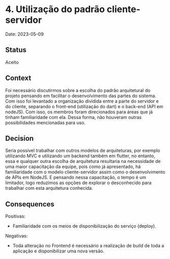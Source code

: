 # 4. Utilização do padrão cliente-servidor

Date: 2023-05-09

## Status

Aceito

## Context

Foi necessário discutirmos sobre a escolha do padrão arquitetural do projeto pensando em facilitar o desenvolvimento das partes do sistema. Com isso foi levantado a organização dividida entre a parte do servidor e do cliente, separando o front-end (utilização do dart) e o back-end (API em nodeJS). Com isso, os membros foram direcionados para áreas que já tinham familiaridade com ela. Dessa forma, não houveram outras possibilidades mencionadas para uso.

## Decision

Seria possível trabalhar com outros modelos de arquiteturas, por exemplo utilizando MVC e utilizando um backend também em flutter, no entanto, essa e qualquer outra escolha de arquitetura resultaria na necessidade de uma maior capacitação da equipe, pois como já apresentado, há familiaridade com o modelo cliente-servidor assim como o desenvolvimento de APIs em NodeJS. E pensando nessa capacitação, o tempo é um limitador, logo reduzimos as opções de explorar o desconhecido para trabalhar com esta arquitetura conhecida.

## Consequences

Positivas:
- Familiaridade com os meios de disponibilização do serviço (deploy).

Negativas: 
- Toda alteração no Frontend é necessário a realização de build de toda a aplicação e disponibilizar uma nova versão. 

